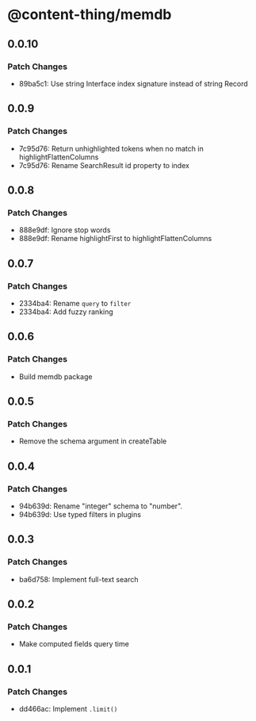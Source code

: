 # @content-thing/memdb

## 0.0.10

### Patch Changes

- 89ba5c1: Use string Interface index signature instead of string Record

## 0.0.9

### Patch Changes

- 7c95d76: Return unhighlighted tokens when no match in highlightFlattenColumns
- 7c95d76: Rename SearchResult id property to index

## 0.0.8

### Patch Changes

- 888e9df: Ignore stop words
- 888e9df: Rename highlightFirst to highlightFlattenColumns

## 0.0.7

### Patch Changes

- 2334ba4: Rename `query` to `filter`
- 2334ba4: Add fuzzy ranking

## 0.0.6

### Patch Changes

- Build memdb package

## 0.0.5

### Patch Changes

- Remove the schema argument in createTable

## 0.0.4

### Patch Changes

- 94b639d: Rename "integer" schema to "number".
- 94b639d: Use typed filters in plugins

## 0.0.3

### Patch Changes

- ba6d758: Implement full-text search

## 0.0.2

### Patch Changes

- Make computed fields query time

## 0.0.1

### Patch Changes

- dd466ac: Implement `.limit()`
